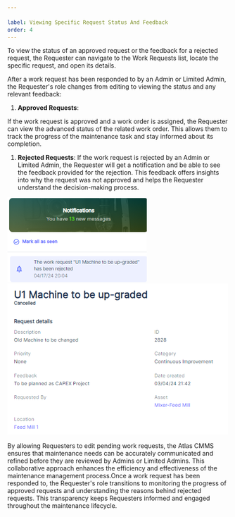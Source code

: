 ```yaml
---

label: Viewing Specific Request Status And Feedback
order: 4
---
```

To view the status of an approved request or the feedback for a rejected request, the Requester can navigate to the Work Requests list, locate the specific request, and open its details.

After a work request has been responded to by an Admin or Limited Admin, the Requester's role changes from editing to viewing the status and any relevant feedback:

1. __Approved Requests__:

If the work request is approved and a work order is assigned, the Requester can view the advanced status of the related work order. This allows them to track the progress of the maintenance task and stay informed about its completion.

1. __Rejected Requests__: If the work request is rejected by an Admin or Limited Admin, the Requester will get a notification and be able to see the feedback provided for the rejection. This feedback offers insights into why the request was not approved and helps the Requester understand the decision\-making process.

![](../../static/img/image139.png) ![](../../static/img/image140.png)

By allowing Requesters to edit pending work requests, the Atlas CMMS ensures that maintenance needs can be accurately communicated and refined before they are reviewed by Admins or Limited Admins. This collaborative approach enhances the efficiency and effectiveness of the maintenance management process.Once a work request has been responded to, the Requester's role transitions to monitoring the progress of approved requests and understanding the reasons behind rejected requests. This transparency keeps Requesters informed and engaged throughout the maintenance lifecycle.
